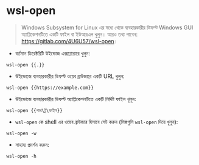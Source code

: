 # wsl-open

> Windows Subsystem for Linux এর মধ্যে থেকে ব্যবহারকারীর ডিফল্ট Windows GUI অ্যাপ্লিকেশনটিতে একটি ফাইল বা ইউআরএল খুলুন।
> আরও তথ্য পাবেন: <https://gitlab.com/4U6U57/wsl-open>।

- বর্তমান ডিরেক্টরিটি উইন্ডোজ এক্সপ্লোরারে খুলুন:

`wsl-open {{.}}`

- উইন্ডোজে ব্যবহারকারীর ডিফল্ট ওয়েব ব্রাউজারে একটি URL খুলুন:

`wsl-open {{https://example.com}}`

- উইন্ডোজে ব্যবহারকারীর ডিফল্ট অ্যাপ্লিকেশনটিতে একটি নির্দিষ্ট ফাইল খুলুন:

`wsl-open {{পাথ\টু\ফাইল}}`

- `wsl-open` কে shell এর ওয়েব ব্রাউজার হিসাবে সেট করুন (লিঙ্কগুলি `wsl-open` দিয়ে খুলুন):

`wsl-open -w`

- সাহায্য প্রদর্শন করুন:

`wsl-open -h`
